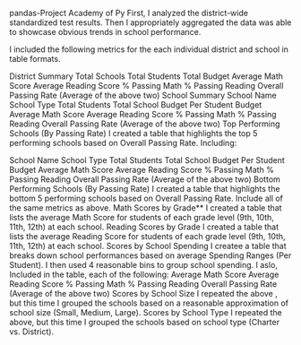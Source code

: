 pandas-Project
Academy of Py
First, I analyzed the district-wide standardized test results. Then I appropriately aggregated the data was able to showcase obvious trends in school performance.

I included the following metrics for the each individual district and school in table formats.

District Summary
Total Schools
Total Students
Total Budget
Average Math Score
Average Reading Score
% Passing Math
% Passing Reading
Overall Passing Rate (Average of the above two)
School Summary
School Name
School Type
Total Students
Total School Budget
Per Student Budget
Average Math Score
Average Reading Score
% Passing Math
% Passing Reading
Overall Passing Rate (Average of the above two)
Top Performing Schools (By Passing Rate)
I created a table that highlights the top 5 performing schools based on Overall Passing Rate. Including:

School Name
School Type
Total Students
Total School Budget
Per Student Budget
Average Math Score
Average Reading Score
% Passing Math
% Passing Reading
Overall Passing Rate (Average of the above two)
Bottom Performing Schools (By Passing Rate)
I created a table that highlights the bottom 5 performing schools based on Overall Passing Rate. Include all of the same metrics as above.
Math Scores by Grade**
I created a table that lists the average Math Score for students of each grade level (9th, 10th, 11th, 12th) at each school.
Reading Scores by Grade
I created a table that lists the average Reading Score for students of each grade level (9th, 10th, 11th, 12th) at each school.
Scores by School Spending
I createe a table that breaks down school performances based on average Spending Ranges (Per Student). I then used 4 reasonable bins to group school spending. I aslo, Included in the table, each of the following:
Average Math Score
Average Reading Score
% Passing Math
% Passing Reading
Overall Passing Rate (Average of the above two)
Scores by School Size
I repeated the above , but this time I grouped the schools based on a reasonable approximation of school size (Small, Medium, Large).
Scores by School Type
I repeated the above, but this time I grouped the schools based on school type (Charter vs. District).
